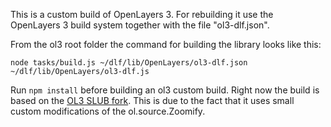 This is a custom build of OpenLayers 3. For rebuilding it use the OpenLayers 3 build system together with the file "ol3-dlf.json".

From the ol3 root folder the command for building the library looks like this:

```
node tasks/build.js ~/dlf/lib/OpenLayers/ol3-dlf.json ~/dlf/lib/OpenLayers/ol3-dlf.js
```

Run `npm install` before building an ol3 custom build. Right now the build is based on the [OL3 SLUB fork](https://github.com/slub/ol3). This is due to
the fact that it uses small custom modifications of the ol.source.Zoomify.
